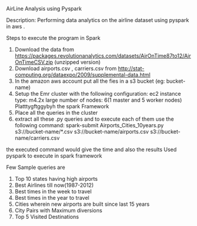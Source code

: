 AirLine Analysis using Pyspark

Description: 
Performing data analytics on the airline dataset using pyspark in aws .

Steps to execute the program in Spark

1) Download the data from https://packages.revolutionanalytics.com/datasets/AirOnTime87to12/AirOnTimeCSV.zip (unzipped version)
2) Download airports.csv , carriers.csv from http://stat-computing.org/dataexpo/2009/supplemental-data.html
3) In the amazon aws account put all the fies in a s3 bucket (eg: bucket-name)
4) Setup the Emr cluster with the following configuration: ec2 instance type: m4.2x large
 number of nodes: 6(1 master and 5 worker nodes)
 Platttygftggybyh the spark Framework
5) Place all the queries in the cluster
6) extract all these .py queries and to execute each of them use the following command:
spark-submit Airports_Cities_10years.py s3://bucket-name/*.csv s3://bucket-name/airports.csv s3://bucket-name/carriers.csv

the executed command would give the time and also the results
Used pyspark to execute in spark framework

Few Sample queries are
1) Top 10 states having high airports
2) Best Airlines till now(1987-2012)
3) Best times in the week to travel
4) Best times in the year to travel
5) Cities wherein new airports are built since last 15 years
6) City Pairs with Maximum diversions
7) Top 5 Visited Destinations

